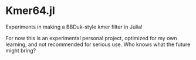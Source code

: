 # Kmer64.jl

Experiments in making a BBDuk-style kmer filter in Julia!

For now this is an experimental personal project, optimized for my own learning, and not recommended for serious use. Who knows what the future might bring?
